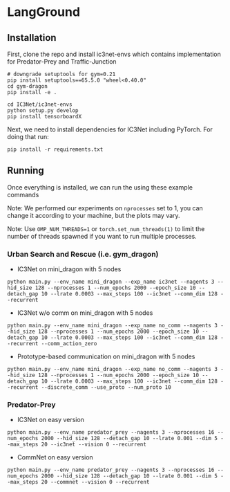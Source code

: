 # LangGround

## Installation

First, clone the repo and install ic3net-envs which contains implementation for Predator-Prey and Traffic-Junction

```
# downgrade setuptools for gym=0.21
pip install setuptools==65.5.0 "wheel<0.40.0"
cd gym-dragon
pip install -e .

cd IC3Net/ic3net-envs
python setup.py develop
pip install tensorboardX

```

Next, we need to install dependencies for IC3Net including PyTorch. For doing that run:

```
pip install -r requirements.txt
```
## Running

Once everything is installed, we can run the using these example commands

Note: We performed our experiments on `nprocesses` set to 1, you can change it according to your machine, but the plots may vary.

Note: Use `OMP_NUM_THREADS=1` or `torch.set_num_threads(1)` to limit the number of threads spawned if you want to run multiple processes.

### Urban Search and Rescue (i.e. gym_dragon)
- IC3Net on mini_dragon with 5 nodes
```
python main.py --env_name mini_dragon --exp_name ic3net --nagents 3 --hid_size 128 --nprocesses 1 --num_epochs 2000 --epoch_size 10 --detach_gap 10 --lrate 0.0003 --max_steps 100 --ic3net --comm_dim 128 --recurrent
```
- IC3Net w/o comm on mini_dragon with 5 nodes
```
python main.py --env_name mini_dragon --exp_name no_comm --nagents 3 --hid_size 128 --nprocesses 1 --num_epochs 2000 --epoch_size 10 --detach_gap 10 --lrate 0.0003 --max_steps 100 --ic3net --comm_dim 128 --recurrent --comm_action_zero
```

- Prototype-based communication on mini_dragon with 5 nodes
```
python main.py --env_name mini_dragon --exp_name no_comm --nagents 3 --hid_size 128 --nprocesses 1 --num_epochs 2000 --epoch_size 10 --detach_gap 10 --lrate 0.0003 --max_steps 100 --ic3net --comm_dim 128 --recurrent --discrete_comm --use_proto --num_proto 10
```

### Predator-Prey

- IC3Net on easy version

```
python main.py --env_name predator_prey --nagents 3 --nprocesses 16 --num_epochs 2000 --hid_size 128 --detach_gap 10 --lrate 0.001 --dim 5 --max_steps 20 --ic3net --vision 0 --recurrent
```

- CommNet on easy version

```
python main.py --env_name predator_prey --nagents 3 --nprocesses 16 --num_epochs 2000 --hid_size 128 --detach_gap 10 --lrate 0.001 --dim 5 --max_steps 20 --commnet --vision 0 --recurrent
```
